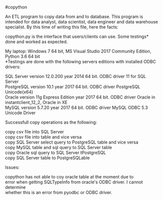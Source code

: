 #copython

An ETL program to copy data from and to database.
This program is intended for data analyst, data scientist, data engineer and data warehouse specialist. By this time of writing this file, here the facts:

copython.py is the interface that users/clients can use.
Some testings* done and worked as expected.
 
My laptop: Windows 7 64 bit, MS Visual Studio 2017 Community Edition, Python 3.6 64 bit<br /> 
*Testings are done with the following servers editions with installed ODBC drivers:

SQL Server version 12.0.200 year 2014 64 bit. ODBC driver 11 for SQL Server<br />
PostgreSQL version 10.1 year 2017 64 bit. ODBC driver PostgreSQL Unicode(x64)<br />
Oracle version 11g Express Edition year 2017 64 bit. ODBC driver Oracle in instantclient_12_2, Oracle in XE<br />
MySQL version 5.7.20 year 2017 64 bit. ODBC driver MySQL ODBC 5.3 Unicode Driver<br />


Successfull copy operations as the following:

copy csv file into SQL Server<br />
copy csv file into  table and vice versa<br />
copy SQL Server select query to PostgreSQL table and vice versa<br />
copy MySQL table and sql query to SQL Server table<br />
copy Oracle sql query to SQL Server tPostgreSQL<br />
copy SQL Server table to PostgreSQLable<br />

Issues:

copython has not able to coy oracle table at the moment due to<br />
error when getting SQLTypeInfo from oracle's ODBC driver. I cannot determine<br />
whether this is an error from pyodbc or ODBC driver.
